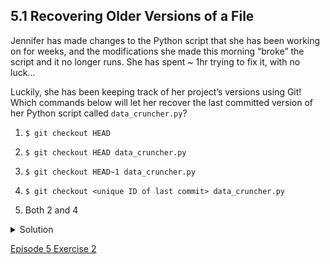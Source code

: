## 5.1 Recovering Older Versions of a File

Jennifer has made changes to the Python script that she has been working on for weeks, and the modifications she made this morning “broke” the script and it no longer runs. She has spent ~ 1hr trying to fix it, with no luck…

Luckily, she has been keeping track of her project’s versions using Git! Which commands below will let her recover the last committed version of her Python script called ```data_cruncher.py```?

1. ```$ git checkout HEAD```

1. ```$ git checkout HEAD data_cruncher.py```

1. ```$ git checkout HEAD~1 data_cruncher.py```

1. ```$ git checkout <unique ID of last commit> data_cruncher.py```

1. Both 2 and 4

<details>
  <summary>
    Solution
  </summary>
  
  <p>
    The answer is (5)-Both 2 and 4.
  </p>
  <p>
    The <code>checkout</code> command restores files from the repository, overwriting the files in your working directory. Answers 2 and 4 both restore the latest version in the repository of the file <code>data_cruncher.py</code> Answer 2 uses <code>HEAD</code> to indicate the latest, whereas answer 4 uses the unique ID of the last commit, which is what <code>HEAD</code> means.</p>
  <p>
    Answer 3 gets the version of <code>data_cruncher.py</code> from the commit before <code>HEAD</code> which is NOT what we wanted.
  </p>
  <p>
    Answer 1 can be dangerous! Without a filename, <code>git checkout</code> will restore all files in the current directory (and all directories below it) to their state at the commit specified. This command will restore <code>data_cruncher.py</code> to the latest commit version, but it will also restore any other files that are changed to that version, erasing any changes you may have made to those files! As discussed above, you are left in a detached <code>HEAD</code> state, and you don’t want to be there.
  </p>
    
</details>

[Episode 5 Exercise 2](episode5_ex2.md)
